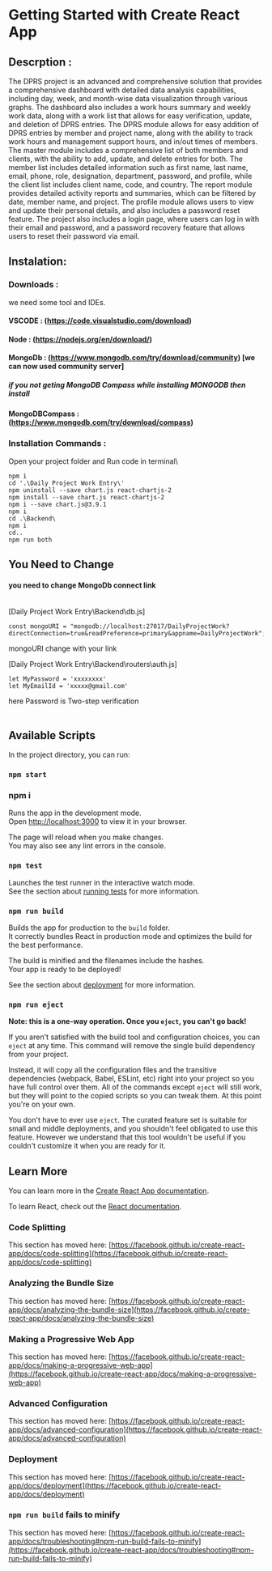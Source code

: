 ﻿# Getting Started with Create React App

## Descrption :
The DPRS project is an advanced and comprehensive solution that provides a comprehensive dashboard with detailed data analysis capabilities, including day, week, and month-wise data visualization through various graphs. The dashboard also includes a work hours summary and weekly work data, along with a work list that allows for easy verification, update, and deletion of DPRS entries. The DPRS module allows for easy addition of DPRS entries by member and project name, along with the ability to track work hours and management support hours, and in/out times of members. The master module includes a comprehensive list of both members and clients, with the ability to add, update, and delete entries for both. The member list includes detailed information such as first name, last name, email, phone, role, designation, department, password, and profile, while the client list includes client name, code, and country. The report module provides detailed activity reports and summaries, which can be filtered by date, member name, and project. The profile module allows users to view and update their personal details, and also includes a password reset feature. The project also includes a login page, where users can log in with their email and password, and a password recovery feature that allows users to reset their password via email.

## Instalation:
### Downloads :
we need some tool and IDEs. 
#### VSCODE : (https://code.visualstudio.com/download)
#### Node : (https://nodejs.org/en/download/)
#### MongoDb : (https://www.mongodb.com/try/download/community) [we can now used community server]
##### if you not geting MongoDB Compass while installing MONGODB then install 
#### MongoDBCompass : (https://www.mongodb.com/try/download/compass)

### Installation Commands :
Open your project folder and Run code in terminal\
```
npm i
cd '.\Daily Project Work Entry\'
npm uninstall --save chart.js react-chartjs-2
npm install --save chart.js react-chartjs-2
npm i --save chart.js@3.9.1
npm i
cd .\Backend\
npm i
cd..
npm run both 

```

## You Need to Change
#### you need to change MongoDb  connect link
<br>
[Daily Project Work Entry\Backend\db.js] 

```
const mongoURI = "mongodb://localhost:27017/DailyProjectWork?directConnection=true&readPreference=primary&appname=DailyProjectWork"; 
```

mongoURI change with your link

[Daily Project Work Entry\Backend\routers\auth.js]
```
let MyPassword = 'xxxxxxxx'
let MyEmailId = 'xxxxx@gmail.com'
```
here Password is Two-step verification 
<br>
<br>


## Available Scripts

In the project directory, you can run:

### `npm start`
### npm i 
Runs the app in the development mode.\
Open [http://localhost:3000](http://localhost:3000) to view it in your browser.

The page will reload when you make changes.\
You may also see any lint errors in the console.

### `npm test`

Launches the test runner in the interactive watch mode.\
See the section about [running tests](https://facebook.github.io/create-react-app/docs/running-tests) for more information.

### `npm run build`

Builds the app for production to the `build` folder.\
It correctly bundles React in production mode and optimizes the build for the best performance.

The build is minified and the filenames include the hashes.\
Your app is ready to be deployed!

See the section about [deployment](https://facebook.github.io/create-react-app/docs/deployment) for more information.

### `npm run eject`

**Note: this is a one-way operation. Once you `eject`, you can't go back!**

If you aren't satisfied with the build tool and configuration choices, you can `eject` at any time. This command will remove the single build dependency from your project.

Instead, it will copy all the configuration files and the transitive dependencies (webpack, Babel, ESLint, etc) right into your project so you have full control over them. All of the commands except `eject` will still work, but they will point to the copied scripts so you can tweak them. At this point you're on your own.

You don't have to ever use `eject`. The curated feature set is suitable for small and middle deployments, and you shouldn't feel obligated to use this feature. However we understand that this tool wouldn't be useful if you couldn't customize it when you are ready for it.

## Learn More

You can learn more in the [Create React App documentation](https://facebook.github.io/create-react-app/docs/getting-started).

To learn React, check out the [React documentation](https://reactjs.org/).

### Code Splitting

This section has moved here: [https://facebook.github.io/create-react-app/docs/code-splitting](https://facebook.github.io/create-react-app/docs/code-splitting)

### Analyzing the Bundle Size

This section has moved here: [https://facebook.github.io/create-react-app/docs/analyzing-the-bundle-size](https://facebook.github.io/create-react-app/docs/analyzing-the-bundle-size)

### Making a Progressive Web App

This section has moved here: [https://facebook.github.io/create-react-app/docs/making-a-progressive-web-app](https://facebook.github.io/create-react-app/docs/making-a-progressive-web-app)

### Advanced Configuration

This section has moved here: [https://facebook.github.io/create-react-app/docs/advanced-configuration](https://facebook.github.io/create-react-app/docs/advanced-configuration)

### Deployment

This section has moved here: [https://facebook.github.io/create-react-app/docs/deployment](https://facebook.github.io/create-react-app/docs/deployment)

### `npm run build` fails to minify

This section has moved here: [https://facebook.github.io/create-react-app/docs/troubleshooting#npm-run-build-fails-to-minify](https://facebook.github.io/create-react-app/docs/troubleshooting#npm-run-build-fails-to-minify)
